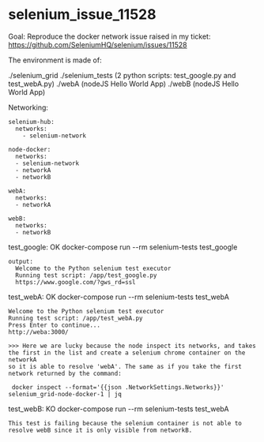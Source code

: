 # selenium_issue_11528

Goal: 
  Reproduce the docker network issue raised in my ticket: https://github.com/SeleniumHQ/selenium/issues/11528
  
The environment is made of:

./selenium_grid
./selenium_tests (2 python scripts: test_google.py and test_webA.py)
./webA (nodeJS Hello World App)
./webB (nodeJS Hello World App)


Networking:
  
    selenium-hub:
      networks:
        - selenium-network

    node-docker:
      networks:
      - selenium-network
      - networkA
      - networkB
      
    webA:
      networks:
      - networkA
    
    webB:
      networks:
      - networkB
      
test_google: OK
    docker-compose run --rm selenium-tests test_google
    
    output:
      Welcome to the Python selenium test executor
      Running test script: /app/test_google.py
      https://www.google.com/?gws_rd=ssl

test_webA: OK
    docker-compose run --rm selenium-tests test_webA
    
    Welcome to the Python selenium test executor
    Running test script: /app/test_webA.py
    Press Enter to continue...
    http://weba:3000/

    >>> Here we are lucky because the node inspect its networks, and takes the first in the list and create a selenium chrome container on the networkA
    so it is able to resolve 'webA'. The same as if you take the first network returned by the command:
    
     docker inspect --format='{{json .NetworkSettings.Networks}}' selenium_grid-node-docker-1 | jq
     
 test_webB: KO
    docker-compose run --rm selenium-tests test_webA
    
    This test is failing because the selenium container is not able to resolve webB since it is only visible from networkB.

